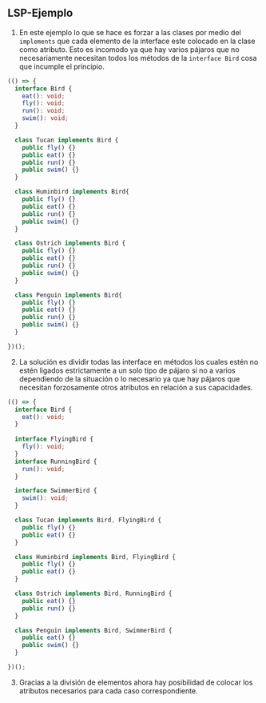## **LSP-Ejemplo**
1. En este ejemplo lo que se hace es forzar a las clases por medio del `implements` que cada elemento de la interface este colocado en la clase como atributo. Esto es incomodo ya que hay varios pájaros que no necesariamente necesitan todos los métodos de la `interface Bird` cosa que incumple el principio.
```ts
(() => {
  interface Bird {
    eat(): void;
    fly(): void;
    run(): void;
    swim(): void;
  }

  class Tucan implements Bird {
    public fly() {}
    public eat() {}
    public run() {}
    public swim() {}
  }

  class Huminbird implements Bird{
    public fly() {}
    public eat() {}
    public run() {}
    public swim() {}
  }

  class Ostrich implements Bird {
	public fly() {}
    public eat() {}
    public run() {}
    public swim() {}
  }

  class Penguin implements Bird{
    public fly() {}
    public eat() {}
    public run() {}
    public swim() {}
  }

})();
```
2. La solución es dividir todas las interface en métodos los cuales estén no estén ligados estrictamente a un solo tipo de pájaro si no a varios dependiendo de la situación o lo necesario ya que hay pájaros que necesitan forzosamente otros atributos en relación a sus capacidades.
```ts
(() => {
  interface Bird {
    eat(): void;
  }
  
  interface FlyingBird {
    fly(): void;
  }
  interface RunningBird {
    run(): void;
  }

  interface SwimmerBird {
    swim(): void;
  }

  class Tucan implements Bird, FlyingBird {
    public fly() {}
    public eat() {}
  }

  class Huminbird implements Bird, FlyingBird {
    public fly() {}
    public eat() {}
  }

  class Ostrich implements Bird, RunningBird {
    public eat() {}
    public run() {}
  }

  class Penguin implements Bird, SwimmerBird {
    public eat() {}
    public swim() {}
  }

})();
```
3. Gracias a la división de elementos ahora hay posibilidad de colocar los atributos necesarios para cada caso correspondiente.